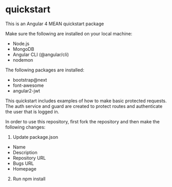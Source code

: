 # quickstart
This is an Angular 4 MEAN quickstart package

Make sure the following are installed on your local machine:
- Node.js
- MongoDB
- Angular CLI (@angular/cli)
- nodemon

The following packages are installed:
- bootstrap@next
- font-awesome
- angular2-jwt

This quickstart includes examples of how to make basic protected requests. The auth service and guard are created to protect routes and authenticate the user that is logged in.

In order to use this repository, first fork the repository and then make the following changes:
1. Update package.json
- Name
- Description
- Repository URL
- Bugs URL
- Homepage
2. Run npm install